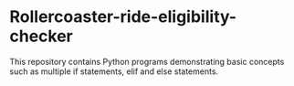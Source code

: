 # Rollercoaster-ride-eligibility-checker
This repository contains Python programs demonstrating basic concepts such as multiple if statements, elif and else statements.
